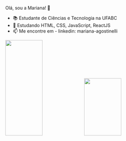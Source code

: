 Olá, sou a Mariana! 👋

- 📚 Estudante de Ciências e Tecnologia na UFABC
- 🌱 Estudando HTML, CSS, JavaScript, ReactJS
- 📫 Me encontre em - linkedin: mariana-agostinelli

<div>
  <img height="300px" width="48%" src="https://github-readme-stats.vercel.app/api?username=maagostinelli&theme=discord_old_blurple"/>
  <img height="180em" width="48%" src="https://github-readme-stats.vercel.app/api/top-langs/?username=maagostinelli&layout=compact&langs_count=7&theme=discord_old_blurple"/>
</div>
